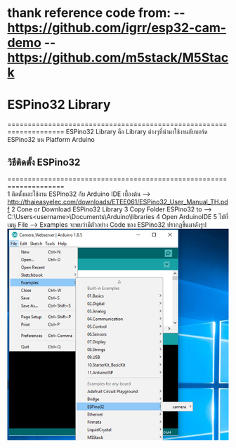 thank reference code from:
-- https://github.com/igrr/esp32-cam-demo
-- https://github.com/m5stack/M5Stack
====================================================================
# ESPino32 Library 
====================================================================
ESPino32 Library คือ Library ต่างๆที่นำมาใช้งานกับบอร์ด ESPino32 บน Platform Arduino  
## วิธีติดตั้ง ESPino32
====================================================================   
1   ติดตั้งและใช้งาน ESPino32 กับ Arduino IDE เบื้องต้น -->  http://thaieasyelec.com/downloads/ETEE061/ESPino32_User_Manual_TH.pdf 
2 Cone or Download  ESPino32 Library 
3 Copy Folder ESPino32 to --> C:\Users\<username>\Documents\Arduino\libraries
4 Open ArduinoIDE 
5  ไปที่เมนู File --> Examples จะพบว่ามีตัวอย่าง Code ของ ESPino32 ปรากฏขึ้นมาดังรูป
![Pin Functions](docs/pic_example_file.jpg)
